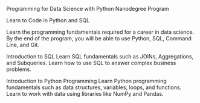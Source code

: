 Programming for Data Science with Python Nanodegree Program

Learn to Code in Python and SQL

Learn the programming fundamentals required for a career in data science.
By the end of the program, you will be able to use Python, SQL, Command Line, and Git.


Introduction to SQL
Learn SQL fundamentals such as JOINs, Aggregations, and Subqueries.
Learn how to use SQL to answer complex business problems.

Introduction to Python Programming
Learn Python programming fundamentals such as data structures, variables, loops, and functions.
Learn to work with data using libraries like NumPy and Pandas.
